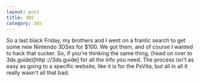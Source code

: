 ```yaml
---
layout: post
title: 3DS
category: 3ds
---
```


So a last black Friday, my brothers and I went on a frantic search to get some
new Nintendo 3DSes for $100. We got them, and of course I wanted to hack that
sucker. So, if you're thinking the same thing, (head on over to 3ds.guide)[http
://3ds.guide] for all the info you need. The process isn't as easy as going
to a specific website, like it is for the PsVita, but all in all it really
wasn't all that bad.
